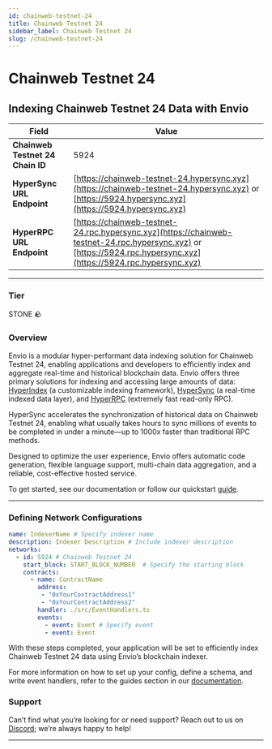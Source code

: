 ```yaml
---
id: chainweb-testnet-24
title: Chainweb Testnet 24
sidebar_label: Chainweb Testnet 24
slug: /chainweb-testnet-24
---
```


# Chainweb Testnet 24

## Indexing Chainweb Testnet 24 Data with Envio

| **Field**                     | **Value**                                                                                          |
|-------------------------------|----------------------------------------------------------------------------------------------------|
| **Chainweb Testnet 24 Chain ID**     | 5924                                                                                            |
| **HyperSync URL Endpoint**    | [https://chainweb-testnet-24.hypersync.xyz](https://chainweb-testnet-24.hypersync.xyz) or [https://5924.hypersync.xyz](https://5924.hypersync.xyz) |
| **HyperRPC URL Endpoint**     | [https://chainweb-testnet-24.rpc.hypersync.xyz](https://chainweb-testnet-24.rpc.hypersync.xyz) or [https://5924.rpc.hypersync.xyz](https://5924.rpc.hypersync.xyz) |

---

### Tier

STONE 🪨

### Overview

Envio is a modular hyper-performant data indexing solution for Chainweb Testnet 24, enabling applications and developers to efficiently index and aggregate real-time and historical blockchain data. Envio offers three primary solutions for indexing and accessing large amounts of data: [HyperIndex](/docs/HyperIndex/overview) (a customizable indexing framework), [HyperSync](/docs/HyperSync/overview) (a real-time indexed data layer), and [HyperRPC](/docs/HyperSync/overview-hyperrpc) (extremely fast read-only RPC).

HyperSync accelerates the synchronization of historical data on Chainweb Testnet 24, enabling what usually takes hours to sync millions of events to be completed in under a minute—up to 1000x faster than traditional RPC methods.

Designed to optimize the user experience, Envio offers automatic code generation, flexible language support, multi-chain data aggregation, and a reliable, cost-effective hosted service.

To get started, see our documentation or follow our quickstart [guide](/docs/HyperIndex/contract-import).

---

### Defining Network Configurations

```yaml
name: IndexerName # Specify indexer name
description: Indexer Description # Include indexer description
networks:
  - id: 5924 # Chainweb Testnet 24  
    start_block: START_BLOCK_NUMBER  # Specify the starting block
    contracts:
      - name: ContractName
        address:
         - "0xYourContractAddress1"
         - "0xYourContractAddress2"
        handler: ./src/EventHandlers.ts
        events:
          - event: Event # Specify event
          - event: Event
```

With these steps completed, your application will be set to efficiently index Chainweb Testnet 24 data using Envio’s blockchain indexer.

For more information on how to set up your config, define a schema, and write event handlers, refer to the guides section in our [documentation](/docs/HyperIndex/configuration-file).

### Support

Can’t find what you’re looking for or need support? Reach out to us on [Discord](https://discord.com/invite/Q9qt8gZ2fX); we’re always happy to help!

---
